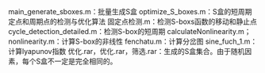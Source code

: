 main_generate_sboxes.m：批量生成S盒
optimize_S_boxes.m：S盒的短周期定点和周期点的检测与优化算法
固定点检测.m：检测S-boxs函数的移动和静止点
cycle_detection_detailed.m：检测S-box的短周期
calculateNonlinearity.m；nonlinearity.m：计算S-box的非线性
fenchatu.m：计算分岔图
sine_fuch_1.m：计算lyapunov指数
优化.rar，优化.rar，筛选.rar：生成的S盒集合。由于随机因素，每个S盒不一定是完全相同的。
